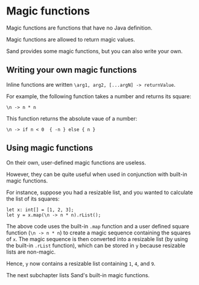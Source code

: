# Magic functions

Magic functions are functions that have no Java definition.

Magic functions are allowed to return magic values.

Sand provides some magic functions, but you can also write your own.

## Writing your own magic functions

Inline functions are written `\arg1, arg2, [...argN] -> returnValue`.

For example, the following function takes a number and returns its square:

```sand
\n -> n * n
```

This function returns the absolute vaue of a number:

```sand
\n -> if n < 0  { -n } else { n }
```

## Using magic functions

On their own, user-defined magic functions are useless.

However, they can be quite useful when used in conjunction with built-in magic functions.

For instance, suppose you had a resizable list, and you wanted to calculate the list of its squares:

```sand
let x: int[] = [1, 2, 3];
let y = x.map(\n -> n * n).rList();
```

The above code uses the built-in `.map` function and a user defined square function (`\n -> n * n`) to create a magic sequence containing the squares of `x`.
The magic sequence is then converted into a resizable list (by using the built-in `.rList` function), which can be stored in `y` because resizable lists are non-magic.

Hence, `y` now contains a resizable list containing `1`, `4`, and `9`.

The next subchapter lists Sand's built-in magic functions.
